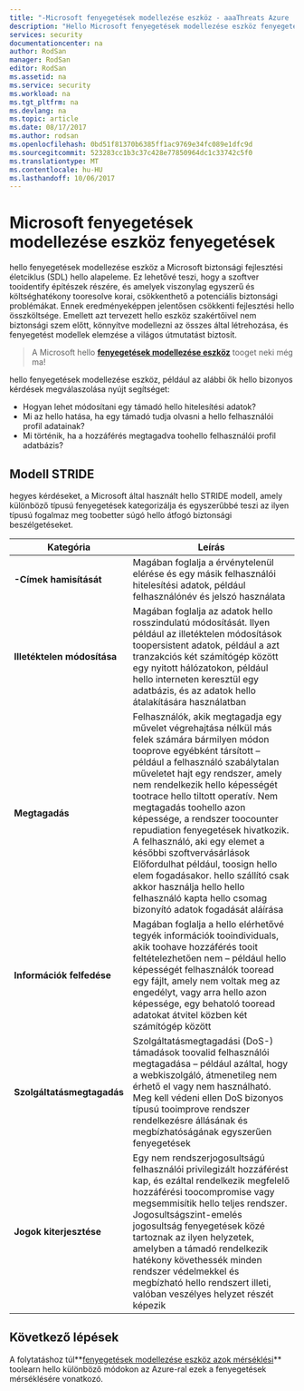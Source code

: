 ```yaml
---
title: "-Microsoft fenyegetések modellezése eszköz - aaaThreats Azure |} Microsoft Docs"
description: "Hello Microsoft fenyegetések modellezése eszköz fenyegetés kategória lapján kategóriák tartalmazó összes elérhetővé tett generált fenyegetéseket."
services: security
documentationcenter: na
author: RodSan
manager: RodSan
editor: RodSan
ms.assetid: na
ms.service: security
ms.workload: na
ms.tgt_pltfrm: na
ms.devlang: na
ms.topic: article
ms.date: 08/17/2017
ms.author: rodsan
ms.openlocfilehash: 0bd51f81370b6385ff1ac9769e34fc089e1dfc9d
ms.sourcegitcommit: 523283cc1b3c37c428e77850964dc1c33742c5f0
ms.translationtype: MT
ms.contentlocale: hu-HU
ms.lasthandoff: 10/06/2017
---
```

# <a name="microsoft-threat-modeling-tool-threats"></a>Microsoft fenyegetések modellezése eszköz fenyegetések

hello fenyegetések modellezése eszköz a Microsoft biztonsági fejlesztési életciklus (SDL) hello alapeleme. Ez lehetővé teszi, hogy a szoftver tooidentify építészek részére, és amelyek viszonylag egyszerű és költséghatékony tooresolve korai, csökkenthető a potenciális biztonsági problémákat. Ennek eredményeképpen jelentősen csökkenti fejlesztési hello összköltsége. Emellett azt tervezett hello eszköz szakértőivel nem biztonsági szem előtt, könnyítve modellezni az összes által létrehozása, és fenyegetést modellek elemzése a világos útmutatást biztosít.

> A Microsoft hello  **[fenyegetések modellezése eszköz](./azure-security-threat-modeling-tool.md)**  tooget neki még ma!

hello fenyegetések modellezése eszköz, például az alábbi ők hello bizonyos kérdések megválaszolása nyújt segítséget:

* Hogyan lehet módosítani egy támadó hello hitelesítési adatok?
* Mi az hello hatása, ha egy támadó tudja olvasni a hello felhasználói profil adatainak?
* Mi történik, ha a hozzáférés megtagadva toohello felhasználói profil adatbázis?

## <a name="stride-model"></a>Modell STRIDE

hegyes kérdéseket, a Microsoft által használt hello STRIDE modell, amely különböző típusú fenyegetések kategorizálja és egyszerűbbé teszi az ilyen típusú fogalmaz meg toobetter súgó hello átfogó biztonsági beszélgetéseket.

| Kategória | Leírás |
| -------- | ----------- |
| **-Címek hamisítását** | Magában foglalja a érvénytelenül elérése és egy másik felhasználói hitelesítési adatok, például felhasználónév és jelszó használata |
| **Illetéktelen módosítása** | Magában foglalja az adatok hello rosszindulatú módosítását. Ilyen például az illetéktelen módosítások toopersistent adatok, például a azt tranzakciós két számítógép között egy nyitott hálózatokon, például hello interneten keresztül egy adatbázis, és az adatok hello átalakítására használatban |
| **Megtagadás** | Felhasználók, akik megtagadja egy művelet végrehajtása nélkül más felek számára bármilyen módon tooprove egyébként társított – például a felhasználó szabálytalan műveletet hajt egy rendszer, amely nem rendelkezik hello képességét tootrace hello tiltott operatív. Nem megtagadás toohello azon képessége, a rendszer toocounter repudiation fenyegetések hivatkozik. A felhasználó, aki egy elemet a későbbi szoftvervásárlások Előfordulhat például, toosign hello elem fogadásakor. hello szállító csak akkor használja hello hello felhasználó kapta hello csomag bizonyító adatok fogadását aláírása |
| **Információk felfedése** | Magában foglalja a hello elérhetővé tegyék információk tooindividuals, akik toohave hozzáférés tooit feltételezhetően nem – például hello képességét felhasználók tooread egy fájlt, amely nem voltak meg az engedélyt, vagy arra hello azon képessége, egy behatoló tooread adatokat átvitel közben két számítógép között |
| **Szolgáltatásmegtagadás** | Szolgáltatásmegtagadási (DoS-) támadások toovalid felhasználói megtagadása – például azáltal, hogy a webkiszolgáló, átmenetileg nem érhető el vagy nem használható. Meg kell védeni ellen DoS bizonyos típusú tooimprove rendszer rendelkezésre állásának és megbízhatóságának egyszerűen fenyegetések |
| **Jogok kiterjesztése** | Egy nem rendszerjogosultságú felhasználói privilegizált hozzáférést kap, és ezáltal rendelkezik megfelelő hozzáférési toocompromise vagy megsemmisítik hello teljes rendszer. Jogosultságszint-emelés jogosultság fenyegetések közé tartoznak az ilyen helyzetek, amelyben a támadó rendelkezik hatékony követhessék minden rendszer védelmekkel és megbízható hello rendszert illeti, valóban veszélyes helyzet részét képezik |

## <a name="next-steps"></a>Következő lépések

A folytatáshoz túl**[fenyegetések modellezése eszköz azok mérséklési](./azure-security-threat-modeling-tool-mitigations.md)**  toolearn hello különböző módokon az Azure-ral ezek a fenyegetések mérséklésére vonatkozó.
